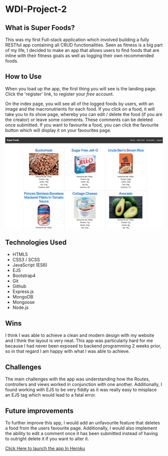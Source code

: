 # WDI-Project-2

<h2>What is Super Foods?</h2>

<p>
This was my first Full-stack application which involved building a fully RESTful app containing all CRUD functionalities. Seen as fitness is a big part of my life, I decided to make an app that allows users to find foods that are inline with their fitness goals as well as logging their own recommended foods.
</p>

<h2>How to Use</h2>

When you load up the app, the first thing you will see is the landing page. Click the 'register' link, to register your <i>free</i> account.

On the index page, you will see all of the logged foods by users, with an image and the macronutrients for each food. If you click on a food, it will take you to its show page, whereby you can edit / delete the food (if you are the creator) or leave some comments. These comments can be deleted once submitted. If you want to favourite a food, you can click the favourite button which will display it on your favourites page.

<img src="src/assets/indexSS.png" />



<h2>Technologies Used</h2>
<ul>
  <li>HTML5</li>
  <li>CSS3 / SCSS</li>
  <li>JavaScript (ES6)</li>
  <li>EJS</li>
  <li>Bootstrap4</li>
  <li>Git</li>
  <li>Github</li>
  <li>Express.js</li>
  <li>MongoDB</li>
  <li>Mongoose</li>
  <li>Node.js</li>
</ul>


<h2>Wins</h2>
I think I was able to achieve a clean and modern design with my website and I think the layout is very neat. This app was particularly hard for me because I had never been exposed to backend programming 2 weeks prior, so in that regard I am happy with what I was able to achieve.

<h2>Challenges</h2>
The main challenges with the app was understanding how the Routes, controllers and views worked in conjunction with one another. Additionally, I found working with EJS to be very fiddly as it was really easy to misplace an EJS tag which would lead to a fatal error.

<h2>Future improvements</h2>
To further improve this app, I would add an unfavourite feature that deletes a food from the users favourite page. Additionally, I would also implement the ability to edit a comment once it has been submitted instead of having to outright delete it if you want to alter it.

<a href="https://cryptic-mountain-59882.herokuapp.com/">Click Here to launch the app In Heroku</a>

